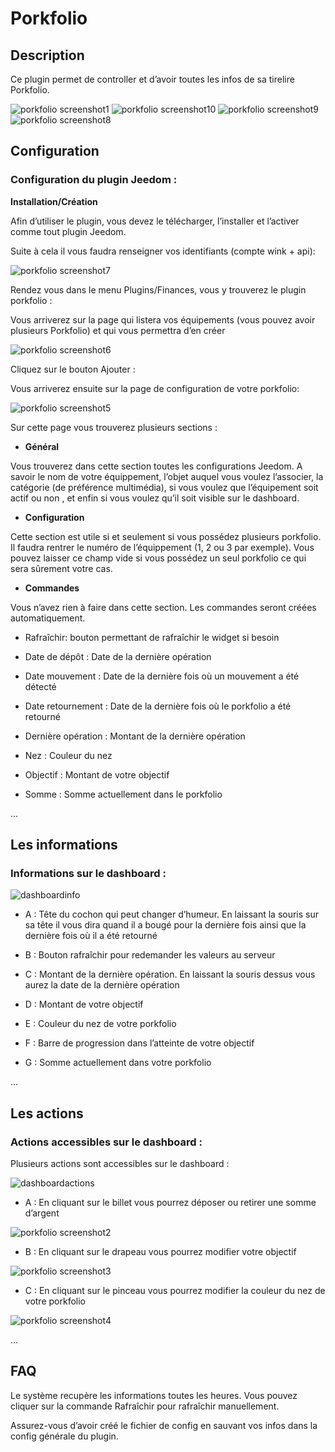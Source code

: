 Porkfolio 
=========

Description
-----------

Ce plugin permet de controller et d’avoir toutes les infos de sa
tirelire Porkfolio.

![porkfolio screenshot1](../images/porkfolio_screenshot1.jpg)
![porkfolio screenshot10](../images/porkfolio_screenshot10.jpg)
![porkfolio screenshot9](../images/porkfolio_screenshot9.jpg)
![porkfolio screenshot8](../images/porkfolio_screenshot8.jpg)

Configuration
-------------

### Configuration du plugin Jeedom : 

**Installation/Création**

Afin d’utiliser le plugin, vous devez le télécharger, l’installer et
l’activer comme tout plugin Jeedom.

Suite à cela il vous faudra renseigner vos identifiants (compte wink +
api):

![porkfolio screenshot7](../images/porkfolio_screenshot7.jpg)

Rendez vous dans le menu Plugins/Finances, vous y trouverez le plugin
porkfolio :

Vous arriverez sur la page qui listera vos équipements (vous pouvez
avoir plusieurs Porkfolio) et qui vous permettra d’en créer

![porkfolio screenshot6](../images/porkfolio_screenshot6.jpg)

Cliquez sur le bouton Ajouter :

Vous arriverez ensuite sur la page de configuration de votre porkfolio:

![porkfolio screenshot5](../images/porkfolio_screenshot5.jpg)

Sur cette page vous trouverez plusieurs sections :

-   **Général**

Vous trouverez dans cette section toutes les configurations Jeedom. A
savoir le nom de votre équippement, l’objet auquel vous voulez
l’associer, la catégorie (de préférence multimédia), si vous voulez que
l’équipement soit actif ou non , et enfin si vous voulez qu’il soit
visible sur le dashboard.

-   **Configuration**

Cette section est utile si et seulement si vous possédez plusieurs
porkfolio. Il faudra rentrer le numéro de l’équippement (1, 2 ou 3 par
exemple). Vous pouvez laisser ce champ vide si vous possédez un seul
porkfolio ce qui sera sûrement votre cas.

-   **Commandes**

Vous n’avez rien à faire dans cette section. Les commandes seront créées
automatiquement.

-   Rafraîchir: bouton permettant de rafraîchir le widget si besoin

-   Date de dépôt : Date de la dernière opération

-   Date mouvement : Date de la dernière fois où un mouvement a été
    détecté

-   Date retournement : Date de la dernière fois où le porkfolio a été
    retourné

-   Dernière opération : Montant de la dernière opération

-   Nez : Couleur du nez

-   Objectif : Montant de votre objectif

-   Somme : Somme actuellement dans le porkfolio

…​

Les informations 
----------------

### Informations sur le dashboard : 

![dashboardinfo](../images/dashboardinfo.jpg)

-   A : Tête du cochon qui peut changer d’humeur. En laissant la souris
    sur sa tête il vous dira quand il a bougé pour la dernière fois
    ainsi que la dernière fois où il a été retourné

-   B : Bouton rafraîchir pour redemander les valeurs au serveur

-   C : Montant de la dernière opération. En laissant la souris dessus
    vous aurez la date de la dernière opération

-   D : Montant de votre objectif

-   E : Couleur du nez de votre porkfolio

-   F : Barre de progression dans l’atteinte de votre objectif

-   G : Somme actuellement dans votre porkfolio

…​

Les actions 
-----------

### Actions accessibles sur le dashboard : 

Plusieurs actions sont accessibles sur le dashboard :

![dashboardactions](../images/dashboardactions.jpg)

-   A : En cliquant sur le billet vous pourrez déposer ou retirer une
    somme d’argent

![porkfolio screenshot2](../images/porkfolio_screenshot2.jpg)

-   B : En cliquant sur le drapeau vous pourrez modifier votre objectif

![porkfolio screenshot3](../images/porkfolio_screenshot3.jpg)

-   C : En cliquant sur le pinceau vous pourrez modifier la couleur du
    nez de votre porkfolio

![porkfolio screenshot4](../images/porkfolio_screenshot4.jpg)

…​

FAQ 
---

Le système recupère les informations toutes les heures. Vous pouvez
cliquer sur la commande Rafraîchir pour rafraîchir manuellement.

Assurez-vous d’avoir créé le fichier de config en sauvant vos infos dans
la config générale du plugin.
